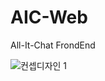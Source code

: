 # AIC-Web
All-It-Chat FrondEnd

![컨셉디자인 1](https://github.com/Team-All-It-Chat/AIC-Server/assets/113877384/8894920e-ce08-4ecc-9eb2-81efa9373b69)